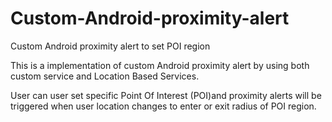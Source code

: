 Custom-Android-proximity-alert
==============================

Custom Android proximity alert to set POI region 


This is a implementation of custom Android proximity alert by using both custom service and Location Based Services.

User can user set specific Point Of Interest (POI)and proximity alerts will be triggered when user location changes to enter or exit radius of POI region.
